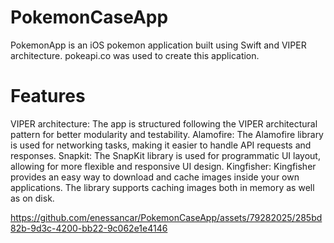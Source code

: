 # PokemonCaseApp

PokemonApp is an iOS pokemon application built using Swift and VIPER architecture.
pokeapi.co was used to create this application.

# Features

VIPER architecture: The app is structured following the VIPER architectural pattern for better modularity and testability.
Alamofire: The Alamofire library is used for networking tasks, making it easier to handle API requests and responses.
Snapkit: The SnapKit library is used for programmatic UI layout, allowing for more flexible and responsive UI design.
Kingfisher: Kingfisher provides an easy way to download and cache images inside your own applications. 
The library supports caching images both in memory as well as on disk.



https://github.com/enessancar/PokemonCaseApp/assets/79282025/285bd82b-9d3c-4200-bb22-9c062e1e4146

